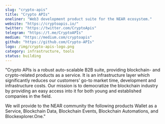 ```yaml
---
slug: "crypto-apis"
title: "Crypto APIs"
oneliner: "Web3 development product suite for the NEAR ecosystem."
website: "https://cryptoapis.io/"
twitter: "https://twitter.com/CryptoApis"
telegram: "https://t.me/CryptoAPIs"
medium: "https://medium.com/cryptoapis"
github: "https://github.com/Crypto-APIs"
logo: /img/crypto-apis-logo.png
category: infrastructure, tools
status: building
---
```


"Crypto APIs is a robust auto-scalable B2B suite, providing blockchain- and crypto-related products as a service. It is an infrastructure layer which significantly reduces our customers’ go-to market time, development and infrastructure costs. Our mission is to democratize the blockchain industry by providing an easy access into it for both young and established companies in the field.

We will provide to the NEAR community the following products Wallet as a Service, Blockchain Data, Blockchain Events, Blockchain Automations, and Blockexplorer.One."
